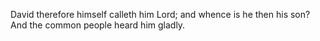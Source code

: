 David therefore himself calleth him Lord; and whence is he then his son? And the common people heard him gladly.
